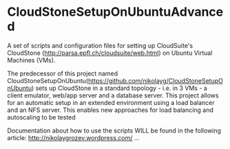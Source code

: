 CloudStoneSetupOnUbuntuAdvanced
=======================

A set of scripts and configuration files for setting up CloudSuite's CloudStone (http://parsa.epfl.ch/cloudsuite/web.html) on Ubuntu Virtual Machines (VMs). 

The predecessor of this project named CloudStoneSetupOnUbuntu(https://github.com/nikolayg/CloudStoneSetupOnUbuntu) sets up CloudStone in a standard topology - i.e. in 3 VMs - a client emulator, web/app server and a database server. This project allows for an automatic setup in an extended environment using a load balancer and an NFS server. This enables new approaches for load balancing and autoscaling to be tested 


Documentation about how to use the scripts WILL be found in the following article:
http://nikolaygrozev.wordpress.com/ ...

